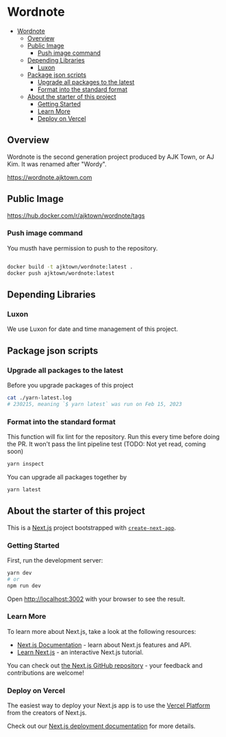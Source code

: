 # Wordnote

<!-- TOC -->

- [Wordnote](#wordnote)
  - [Overview](#overview)
  - [Public Image](#public-image)
    - [Push image command](#push-image-command)
  - [Depending Libraries](#depending-libraries)
    - [Luxon](#luxon)
  - [Package json scripts](#package-json-scripts)
    - [Upgrade all packages to the latest](#upgrade-all-packages-to-the-latest)
    - [Format into the standard format](#format-into-the-standard-format)
  - [About the starter of this project](#about-the-starter-of-this-project)
    - [Getting Started](#getting-started)
    - [Learn More](#learn-more)
    - [Deploy on Vercel](#deploy-on-vercel)

<!-- /TOC -->

## Overview

Wordnote is the second generation project produced by AJK Town, or AJ Kim. It was renamed after "Wordy".

https://wordnote.ajktown.com

## Public Image

https://hub.docker.com/r/ajktown/wordnote/tags


### Push image command
You musth have permission to push to the repository.
```sh

docker build -t ajktown/wordnote:latest .
docker push ajktown/wordnote:latest

```

## Depending Libraries

### Luxon

We use Luxon for date and time management of this project.

## Package json scripts

### Upgrade all packages to the latest

Before you upgrade packages of this project
```bash
cat ./yarn-latest.log
# 230215, meaning `$ yarn latest` was run on Feb 15, 2023
```

### Format into the standard format

This function will fix lint for the repository. Run this every time before doing the PR. It won't pass the lint pipeline test (TODO: Not yet read, coming soon)
```bash
yarn inspect
```

You can upgrade all packages together by
```bash
yarn latest
```

## About the starter of this project

This is a [Next.js](https://nextjs.org/) project bootstrapped with [`create-next-app`](https://github.com/vercel/next.js/tree/canary/packages/create-next-app).

### Getting Started

First, run the development server:

```bash
yarn dev
# or
npm run dev
```

Open [http://localhost:3002](http://localhost:3002) with your browser to see the result.


### Learn More

To learn more about Next.js, take a look at the following resources:

- [Next.js Documentation](https://nextjs.org/docs) - learn about Next.js features and API.
- [Learn Next.js](https://nextjs.org/learn) - an interactive Next.js tutorial.

You can check out [the Next.js GitHub repository](https://github.com/vercel/next.js/) - your feedback and contributions are welcome!

### Deploy on Vercel

The easiest way to deploy your Next.js app is to use the [Vercel Platform](https://vercel.com/new?utm_medium=default-template&filter=next.js&utm_source=create-next-app&utm_campaign=create-next-app-readme) from the creators of Next.js.

Check out our [Next.js deployment documentation](https://nextjs.org/docs/deployment) for more details.